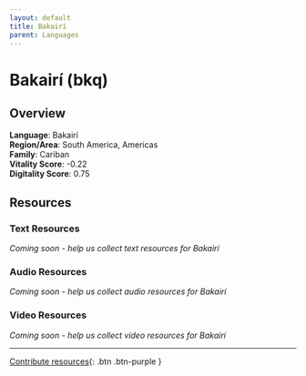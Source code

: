 ```yaml
---
layout: default
title: Bakairí
parent: Languages
---
```


# Bakairí (bkq)

## Overview

**Language**: Bakairí  
**Region/Area**: South America, Americas  
**Family**: Cariban  
**Vitality Score**: -0.22  
**Digitality Score**: 0.75  

## Resources

### Text Resources
*Coming soon - help us collect text resources for Bakairí*

### Audio Resources
*Coming soon - help us collect audio resources for Bakairí*

### Video Resources
*Coming soon - help us collect video resources for Bakairí*

---

[Contribute resources](https://fairtrain.github.io/){: .btn .btn-purple }
